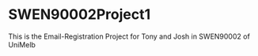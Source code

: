 SWEN90002Project1
=================
This is the Email-Registration Project for Tony and Josh in SWEN90002 of UniMelb
